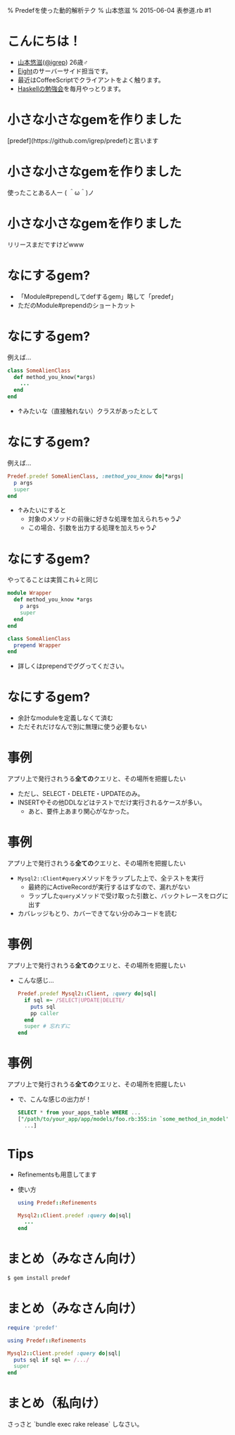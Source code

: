 % Predefを使った動的解析テク
% 山本悠滋
% 2015-06-04 表参道.rb #1

# こんにちは！

- [山本悠滋](https://plus.google.com/u/0/+YujiYamamoto_igrep/about)([\@igrep](https://twitter.com/igrep)) 26歳♂
- [Eight](https://8card.net/)のサーバーサイド担当です。
- 最近はCoffeeScriptでクライアントをよく触ります。
- [Haskellの勉強会](http://haskellmokumoku.connpass.com/)を毎月やっとります。

# 小さな小さなgemを作りました

<div class="takahashiLike incremental">
[predef](https://github.com/igrep/predef)と言います
</div>

# 小さな小さなgemを作りました

<div class="takahashiLike">
使ったことある人ー ( ＾ω＾)ノ
</div>

# 小さな小さなgemを作りました

<div class="takahashiLike">
リリースまだですけどwww
</div>

# なにするgem?

- 「Module#prependしてdefするgem」略して「predef」
- ただのModule#prependのショートカット

# なにするgem?

例えば...

```ruby
class SomeAlienClass
  def method_you_know(*args)
    ...
  end
end
```

- ↑みたいな（直接触れない）クラスがあったとして

# なにするgem?

例えば...

```ruby
Predef.predef SomeAlienClass, :method_you_know do|*args|
  p args
  super
end
```

- ↑みたいにすると
    - 対象のメソッドの前後に好きな処理を加えられちゃう♪
    - この場合、引数を出力する処理を加えちゃう♪

# なにするgem?

やってることは実質これ↓と同じ

```ruby
module Wrapper
  def method_you_know *args
    p args
    super
  end
end

class SomeAlienClass
  prepend Wrapper
end
```

- 詳しくはprependでググってください。

# なにするgem?

- 余計なmoduleを定義しなくて済む
- ただそれだけなんで別に無理に使う必要もない

# 事例

アプリ上で発行されうる**全ての**クエリと、その場所を把握したい

- ただし、SELECT・DELETE・UPDATEのみ。
- INSERTやその他DDLなどはテストでだけ実行されるケースが多い。
    - あと、要件上あまり関心がなかった。

# 事例

アプリ上で発行されうる**全ての**クエリと、その場所を把握したい

- `Mysql2::Client#query`メソッドをラップした上で、全テストを実行
    - 最終的にActiveRecordが実行するはずなので、漏れがない
    - ラップした`query`メソッドで受け取った引数と、バックトレースをログに出す
- カバレッジもとり、カバーできてない分のみコードを読む

# 事例

アプリ上で発行されうる**全ての**クエリと、その場所を把握したい

- こんな感じ...

    ```ruby
    Predef.predef Mysql2::Client, :query do|sql|
      if sql =~ /SELECT|UPDATE|DELETE/
        puts sql
        pp caller
      end
      super # 忘れずに
    end
    ```

# 事例

アプリ上で発行されうる**全ての**クエリと、その場所を把握したい

- で、こんな感じの出力が！

    ```sql
    SELECT * from your_apps_table WHERE ...
    ["/path/to/your_app/app/models/foo.rb:355:in `some_method_in_model'",
      ...]
    ```

# Tips

- Refinementsも用意してます
- 使い方

    ```ruby
    using Predef::Refinements

    Mysql2::Client.predef :query do|sql|
      ...
    end
    ```

# まとめ（みなさん向け）

```bash
$ gem install predef
```

# まとめ（みなさん向け）

```ruby
require 'predef'

using Predef::Refinements

Mysql2::Client.predef :query do|sql|
  puts sql if sql =~ /.../
  super
end
```

# まとめ（私向け）

<div class="incremental">
さっさと `bundle exec rake release` しなさい。
</div>
